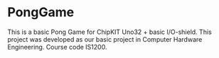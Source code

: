 # PongGame
This is a basic Pong Game for ChipKIT Uno32 + basic I/O-shield. This project was developed as our basic project in Computer Hardware Engineering. Course code IS1200.
